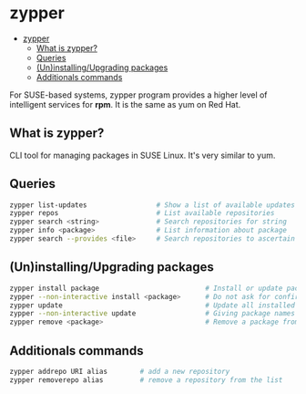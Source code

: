 # zypper

- [zypper](#zypper)
    - [What is zypper?](#what-is-zypper)
    - [Queries](#queries)
    - [(Un)installing/Upgrading packages](#uninstallingupgrading-packages)
    - [Additionals commands](#additionals-commands)

For SUSE-based systems, zypper program provides a higher level of intelligent services for **rpm**. It is the same as yum on Red Hat.

## What is zypper?

CLI tool for managing packages in SUSE Linux. It's very similar to yum. 

## Queries

```bash
zypper list-updates                 # Show a list of available updates
zypper repos                        # List available repositories
zypper search <string>              # Search repositories for string
zypper info <package>               # List information about package
zypper search --provides <file>     # Search repositories to ascertain what packages provide a file
```

## (Un)installing/Upgrading packages

```bash
zypper install package                          # Install or update package
zypper --non-interactive install <package>      # Do not ask for confirmation when installing or upgrading
zypper update                                   # Update all installed packages
zypper --non-interactive update                 # Giving package names as an argument will update only those packages and any requried dependencies
zypper remove <package>                         # Remove a package from the system
```

## Additionals commands

```bash
zypper addrepo URI alias        # add a new repository
zypper removerepo alias         # remove a repository from the list
```